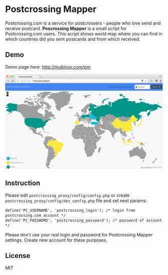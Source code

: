 # Postcrossing Mapper

Postcrossing.com is a service for postcrossers - people who love send and receive postcard. **Poscrossing Mapper** is a small script for Postcrossing.com users. This script shows world map where you can find in which countries did you sent postcards and from which received.

## Demo

Demo page here: http://mubinov.com/pm

![demo](https://github.com/mubinov/postcrossing-mapper/blob/master/res/pm.png)

## Instruction

Please edit `postcrossing_proxy/config/config.php` or create `postcrossing_proxy/config/dev_config.php` file and set next params:

    define('PC_USERNAME', 'postcrossing_login'); /* login from postcrossing.com account */
    define('PC_PASSWORD', 'postcrossing_password'); /* password of account */

Please don't use your real login and password for Postcrossing Mapper settings. Create new account for these purposes.

License
----

MIT
